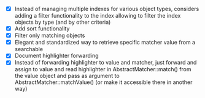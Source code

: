 + [x] Instead of managing multiple indexes for various object types, considers adding a filter functionality to the
      index allowing to filter the index objects by type (and by other criteria)
+ [x] Add sort functionality
+ [x] Filter only matching objects
+ [x] Elegant and standardized way to retrieve specific matcher value from a searchable
+ [x] Document highlighter forwarding
+ [x] Instead of forwarding highlighter to value and matcher, just forward and assign to value and read highlighter
      in AbstractMatcher::match() from the value object and pass as argument to AbstractMatcher::matchValue() (or make
      it accessible there in another way)
